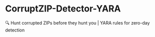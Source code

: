 # CorruptZIP-Detector-YARA
🔍 Hunt corrupted ZIPs before they hunt you | YARA rules for zero-day detection
